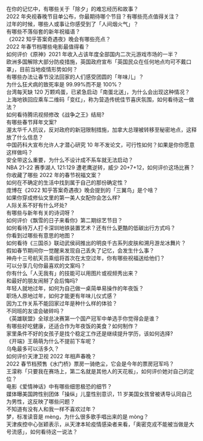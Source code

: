 在你的记忆中，有哪些关于「除夕」的难忘经历和故事？  
2022 年央视春晚节目单公布，你最期待哪个节目？有哪些亮点值得关注？  
过年的时候，哪些人或事让你感受到了「人间烟火气」？  
有哪些不落俗套的新年祝福语？  
《2022 知乎答案奇遇夜》晚会有哪些亮点？  
2022 年春节档哪些电影最值得看？  
如何评价《原神》2021 年收入占该年度全部国内二次元游戏市场的一半？  
欧洲多国解除大部分防疫措施，英国政府宣布「英国民众在任何地点均可不戴口罩」，目前当地疫情形势如何？  
有哪些办法让春节没法回家的人们感受团圆的「年味儿」？  
为什么狂犬病的致死率是 99.99%而不是 100%？  
台湾每天缺 120 万颗鸡蛋，已紧急启动「南蛋北送」，为什么会出现这种情况？  
上海地铁回应乘车二维码「变红」，称为营造传统佳节喜庆氛围，如何看待这一做法？  
如何看待腾讯视频修改《战争之王》结局?  
有哪些春节拜年文案?  
渥太华千人抗议，反对政府的新冠限制措施，加拿大总理被转移至秘密地点，这释放了什么信息？  
中国药科大宣布允许人才潜心研究 10 年不发论文，可行性如何？如果是你你愿意这样做吗？  
安全带这么重要，为什么不设计成不系车就无法启动？  
NBA 21-22 赛季湖人 121:129 遭老鹰逆转，威少 20+7+12，如何评价这场比赛？  
你收藏了哪些 2022 年的春节祝福文案？  
如何在不确定的生活中找到属于自己的那份确定性？  
庞博在《2022 知乎答案奇遇夜》晚会提到的「三翼鸟」是个啥？  
如果你穿成修仙文里的第一美人女配你会怎么样?  
人际关系不好有什么坏处?  
有哪些与新年有关的诗词呀？  
如何评价《飘雪的日子来看你》第二期综艺节目？  
如何看待万人打卡深圳地铁装置艺术？还有什么更酷的低碳出行方式吗？  
你看到过哪些有意思的地图？  
如何看待《三国杀》联动武侯祠推出的明良千古系列皮肤和溯月游龙冰舞片？  
假如春节期间你一觉醒来发现自己丢失了记忆，会发生什么事？  
神舟十三号航天员乘组将首次在太空过年，你有哪些祝福送给他们？  
可以分享几句你最喜欢的文案吗？  
你有什么「人无我有」的技能可以用图片或视频秀出来？  
和最好的朋友闹掰了会后悔吗?  
年轻人就地过年，如何为自己做一桌简单易操作的年夜饭？  
职场人原地过年，如何才能更有年味儿仪式感？  
因为工作关系不能回家过年是种什么样的体验？  
不同班的友谊会破碎吗？  
《英雄联盟》全球总决赛第一个国产冠军中单选手你觉得会是谁？  
有哪些好吃健康，还适合作为年夜饭的美食？如何制作？  
家里条件不好的女孩子是找个稳定工作还是继续提升学历，该如何选择?  
《开端》王萌萌为什么不提前下车呢？  
乌龟最多可以活多久？  
如何评价天津卫视 2022 年相声春晚？  
2022 春节档预售《水门桥》票房一骑绝尘，它会是今年的票房冠军吗？  
王濛称「只要我在赛场上，第二名就是其他人的天花板」，如何评价她对自己的定位？  
电影《爱情神话》中有哪些细思极恐的细节？  
媒体曝美国跨性别团体「操纵」儿童性别意识，11 岁美国女孩曾被诱导认同自己为男性，这反映了哪些问题？  
不知道有没有人和我一样不喜欢过年？  
梦，标准读音是 mèng，为什么很多歌手唱出来的是 mòng？  
天津疾控中心张颖表示，从天津本轮疫情感染者来看，「奥密克戎不能被当做是大号流感」，如何看待这一说法？  
